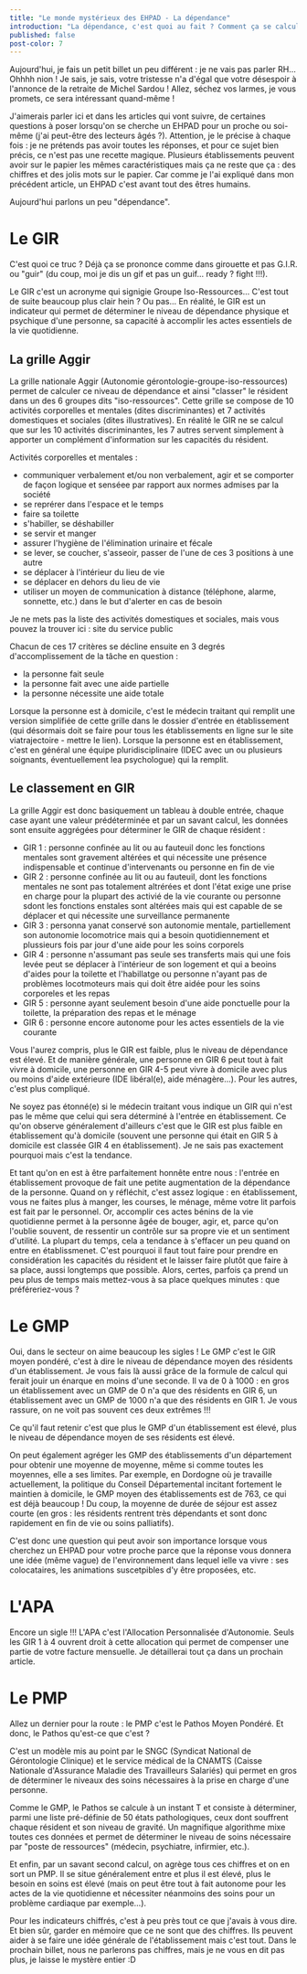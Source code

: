 ```yaml
---
title: "Le monde mystérieux des EHPAD - La dépendance"
introduction: "La dépendance, c'est quoi au fait ? Comment ça se calcule ? Qu'est-ce que ça implique ?"
published: false
post-color: 7
---
```


Aujourd'hui, je fais un petit billet un peu différent : je ne vais pas parler RH... Ohhhh nion ! Je sais, je sais, votre tristesse n'a d'égal que votre désespoir à l'annonce de la retraite de Michel Sardou ! Allez, séchez vos larmes, je vous promets, ce sera intéressant quand-même !

J'aimerais parler ici et dans les articles qui vont suivre, de certaines questions à poser lorsqu'on se cherche un EHPAD pour un proche ou soi-même (j'ai peut-être des lecteurs âgés ?). Attention, je le précise à chaque fois : je ne prétends pas avoir toutes les réponses, et pour ce sujet bien précis, ce n'est pas une recette magique. Plusieurs établissements peuvent avoir sur le papier les mêmes caractéristiques mais ça ne reste que ça : des chiffres et des jolis mots sur le papier. Car comme je l'ai expliqué dans mon précédent article, un EHPAD c'est avant tout des êtres humains.

Aujourd'hui parlons un peu "dépendance". 

# Le GIR

C'est quoi ce truc ? Déjà ça se prononce comme dans girouette et pas G.I.R. ou "guir" (du coup, moi je dis un gif et pas un guif... ready ? fight !!!). 

Le GIR c'est un acronyme qui signigie Groupe Iso-Ressources... C'est tout de suite beaucoup plus clair hein ? Ou pas... En réalité, le GIR est un indicateur qui permet de déterminer le niveau de dépendance physique et psychique d'une personne, sa capacité à accomplir les actes essentiels de la vie quotidienne.

## La grille Aggir

La grille nationale Aggir (Autonomie gérontologie-groupe-iso-ressources) permet de calculer ce niveau de dépendance et ainsi "classer" le résident dans un des 6 groupes dits "iso-ressources". Cette grille se compose de 10 activités corporelles et mentales (dites discriminantes) et 7 activités domestiques et sociales (dites illustratives). En réalité le GIR ne se calcul que sur les 10 activités discriminantes, les 7 autres servent simplement à apporter un complément d'information sur les capacités du résident.

Activités corporelles et mentales : 
- communiquer verbalement et/ou non verbalement, agir et se comporter de façon logique et senséee par rapport aux normes admises par la société
- se reprérer dans l'espace et le temps
- faire sa toilette
- s'habiller, se déshabiller
- se servir et manger
- assurer l'hygiène de l'élimination urinaire et fécale
- se lever, se coucher, s'asseoir, passer de l'une de ces 3 positions à une autre
- se déplacer à l'intérieur du lieu de vie
- se déplacer en dehors du lieu de vie
- utiliser un moyen de communication à distance (téléphone, alarme, sonnette, etc.) dans le but d'alerter en cas de besoin

Je ne mets pas la liste des activités domestiques et sociales, mais vous pouvez la trouver ici : site du service public

Chacun de ces 17 critères se décline ensuite en 3 degrés d'accomplissement de la tâche en question :
- la personne fait seule
- la personne fait avec une aide partielle
- la personne nécessite une aide totale

Lorsque la personne est à domicile, c'est le médecin traitant qui remplit une version simplifiée de cette grille dans le dossier d'entrée en établissement (qui désormais doit se faire pour tous les établissements en ligne sur le site viatrajectoire - mettre le lien). Lorsque la personne est en établissement, c'est en général une équipe pluridisciplinaire (IDEC avec un ou plusieurs soignants, éventuellement lea psychologue) qui la remplit. 

## Le classement en GIR

La grille Aggir est donc basiquement un tableau à double entrée, chaque case ayant une valeur prédéterminée et par un savant calcul, les données sont ensuite aggrégées pour déterminer le GIR de chaque résident :
- GIR 1 : personne confinée au lit ou au fauteuil donc les fonctions mentales sont gravement altérées et qui nécessite une présence indispensable et continue d'intervenants ou personne en fin de vie
- GIR 2 : personne confinée au lit ou au fauteuil, dont les fonctions mentales ne sont pas totalement altrérées et dont l'état exige une prise en charge pour la plupart des activié de la vie courante ou personne sdont les fonctions enstales sont altérées mais qui est capable de se déplacer et qui nécessite une surveillance permanente
- GIR 3 : personna yanat conservé son autonomie mentale, partiellement son autonomie locomotrice mais qui a besoin quotidiennement et plussieurs fois par jour d'une aide pour les soins corporels
- GIR 4 : personne n'assumant pas seule ses transferts mais qui une fois levée peut se déplacer à l'intérieur de son logement et qui a beoins d'aides pour la toilette et l'habillatge ou personne n'ayant pas de problèmes locotmoteurs mais qui doit être aidée pour les soins corporeles et les repas
- GIR 5 : personne ayant seulement besoin d'une aide ponctuelle pour la toilette, la préparation des repas et le ménage
- GIR 6 : personne encore autonome pour les actes essentiels de la vie courante

Vous l'aurez compris, plus le GIR est faible, plus le niveau de dépendance est élevé. Et de manière générale, une personne en GIR 6 peut tout à fait vivre à domicile, une personne en GIR 4-5 peut vivre à domicile avec plus ou moins d'aide extérieure (IDE libéral(e), aide ménagère...). Pour les autres, c'est plus compliqué.

Ne soyez pas étonné(e) si le médecin traitant vous indique un GIR qui n'est pas le même que celui qui sera déterminé à l'entrée en établissement. Ce qu'on observe généralement d'ailleurs c'est que le GIR est plus faible en établissement qu'à domicile (souvent une personne qui était en GIR 5 à domicile est classée GIR 4 en établissement). Je ne sais pas exactement pourquoi mais c'est la tendance.

Et tant qu'on en est à être parfaitement honnête entre nous : l'entrée en établissement provoque de fait une petite augmentation de la dépendance de la personne. Quand on y réfléchit, c'est assez logique : en établissement, vous ne faites plus à manger, les courses, le ménage, même votre lit parfois est fait par le personnel. Or, accomplir ces actes bénins de la vie quotidienne permet à la personne âgée de bouger, agir, et, parce qu'on l'oublie souvent, de ressentir un contrôle sur sa propre vie et un sentiment d'utilité. La plupart du temps, cela a tendance à s'effacer un peu quand on entre en établissmenet. C'est pourquoi il faut tout faire pour prendre en considération les capacités du résident et le laisser faire plutôt que faire à sa place, aussi longtemps que possible. Alors, certes, parfois ça prend un peu plus de temps mais mettez-vous à sa place quelques minutes : que préféreriez-vous ?

# Le GMP

Oui, dans le secteur on aime beaucoup les sigles ! Le GMP c'est le GIR moyen pondéré, c'est à dire le niveau de dépendance moyen des résidents d'un établissement. Je vous fais là aussi grâce de la formule de calcul qui ferait jouir un énarque en moins d'une seconde. Il va de 0 à 1000 : en gros un établissement avec un GMP de 0 n'a que des résidents en GIR 6, un établissement avec un GMP de 1000 n'a que des résidents en GIR 1. Je vous rassure, on ne voit pas souvent ces deux extrêmes !!!

Ce qu'il faut retenir c'est que plus le GMP d'un établissement est élevé, plus le niveau de dépendance moyen de ses résidents est élevé.

On peut également agréger les GMP des établissements d'un département pour obtenir une moyenne de moyenne, même si comme toutes les moyennes, elle a ses limites. Par exemple, en Dordogne où je travaille actuellement, la politique du Conseil Départemental incitant fortement le maintien à domicile, le GMP moyen des établissements est de 763, ce qui est déjà beaucoup ! Du coup, la moyenne de durée de séjour est assez courte (en gros : les résidents rentrent très dépendants et sont donc rapidement en fin de vie ou soins palliatifs).

C'est donc une question qui peut avoir son importance lorsque vous cherchez un EHPAD pour votre proche parce que la réponse vous donnera une idée (même vague) de l'environnement dans lequel ielle va vivre : ses colocataires, les animations suscetpibles d'y être proposées, etc. 

# L'APA

Encore un sigle !!! L'APA c'est l'Allocation Personnalisée d'Autonomie. Seuls les GIR 1 à 4 ouvrent droit à cette allocation qui permet de compenser une partie de votre facture mensuelle. Je détaillerai tout ça dans un prochain article. 

# Le PMP

Allez un dernier pour la route : le PMP c'est le Pathos Moyen Pondéré. Et donc, le Pathos qu'est-ce que c'est ? 

C'est un modèle mis au point par le SNGC (Syndicat National de Gérontologie Clinique) et le service médical de la CNAMTS (Caisse Nationale d'Assurance Maladie des Travailleurs Salariés) qui permet en gros de déterminer le niveaux des soins nécessaires à la prise en charge d'une personne.

Comme le GMP, le Pathos se calcule à un instant T et consiste à déterminer, parmi une liste pré-définie de 50 états pathologiques, ceux dont souffrent chaque résident et son niveau de gravité. Un magnifique algorithme mixe toutes ces données et permet de déterminer le niveau de soins nécessaire par "poste de ressources" (médecin, psychiatre, infirmier, etc.). 

Et enfin, par un savant second calcul, on agrège tous ces chiffres et on en sort un PMP. Il se situe généralement entre  et plus il est élevé, plus le besoin en soins est élevé (mais on peut être tout à fait autonome pour les actes de la vie quotidienne et nécessiter néanmoins des soins pour un problème cardiaque par exemple...). 


Pour les indicateurs chiffrés, c'est à peu près tout ce que j'avais à vous dire. Et bien sûr, garder en mémoire que ce ne sont que des chiffres. Ils peuvent aider à se faire une idée générale de l'établissement mais c'est tout. Dans le prochain billet, nous ne parlerons pas chiffres, mais je ne vous en dit pas plus, je laisse le mystère entier :D